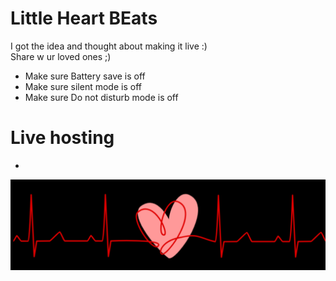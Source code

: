# Little Heart BEats

I got the idea and thought about making it live :)  
Share w ur loved ones ;)  

- Make sure Battery save        is off
- Make sure silent mode         is off
- Make sure Do not disturb mode is off
# Live hosting
- 
![heart](favico.png)